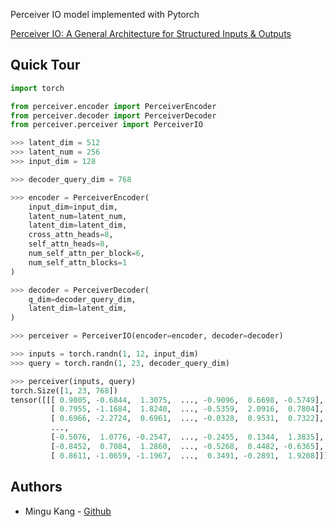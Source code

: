 Perceiver IO model implemented with Pytorch

[Perceiver IO: A General Architecture for Structured Inputs & Outputs](https://arxiv.org/abs/2107.14795)

## Quick Tour

```python
import torch

from perceiver.encoder import PerceiverEncoder
from perceiver.decoder import PerceiverDecoder
from perceiver.perceiver import PerceiverIO

>>> latent_dim = 512
>>> latent_num = 256
>>> input_dim = 128

>>> decoder_query_dim = 768

>>> encoder = PerceiverEncoder(
	input_dim=input_dim,
    latent_num=latent_num,
    latent_dim=latent_dim,
    cross_attn_heads=8,
    self_attn_heads=8,
    num_self_attn_per_block=6,
    num_self_attn_blocks=1
)

>>> decoder = PerceiverDecoder(
	q_dim=decoder_query_dim,
    latent_dim=latent_dim,
)

>>> perceiver = PerceiverIO(encoder=encoder, decoder=decoder)

>>> inputs = torch.randn(1, 12, input_dim)
>>> query = torch.randn(1, 23, decoder_query_dim)

>>> perceiver(inputs, query)
torch.Size([1, 23, 768])
tensor([[[ 0.9805, -0.6844,  1.3075,  ..., -0.9096,  0.6698, -0.5749],
         [ 0.7955, -1.1684,  1.8240,  ..., -0.5359,  2.0916,  0.7804],
         [ 0.6966, -2.2724,  0.6961,  ..., -0.0328,  0.9531,  0.7322],
         ...,
         [-0.5076,  1.0776, -0.2547,  ..., -0.2455,  0.1344,  1.3835],
         [-0.8452,  0.7084,  1.2860,  ..., -0.5268,  0.4482, -0.6365],
         [ 0.8611, -1.0659, -1.1967,  ...,  0.3491, -0.2891,  1.9208]]])
```

## Authors
* Mingu Kang - [Github](https://github.com/minqukanq)

